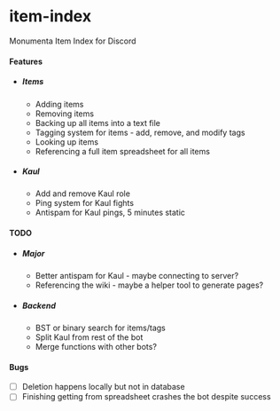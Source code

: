 # item-index
Monumenta Item Index for Discord

#### Features
* ##### Items
    * Adding items
    * Removing items
    * Backing up all items into a text file
    * Tagging system for items - add, remove, and modify tags
    * Looking up items
    * Referencing a full item spreadsheet for all items
* ##### Kaul
    * Add and remove Kaul role
    * Ping system for Kaul fights
    * Antispam for Kaul pings, 5 minutes static


#### TODO
* ##### Major
    * Better antispam for Kaul - maybe connecting to server?
    * Referencing the wiki - maybe a helper tool to generate pages?
* ##### Backend
    * BST or binary search for items/tags
    * Split Kaul from rest of the bot
    * Merge functions with other bots?

#### Bugs
- [ ] Deletion happens locally but not in database
- [ ] Finishing getting from spreadsheet crashes the bot despite success
